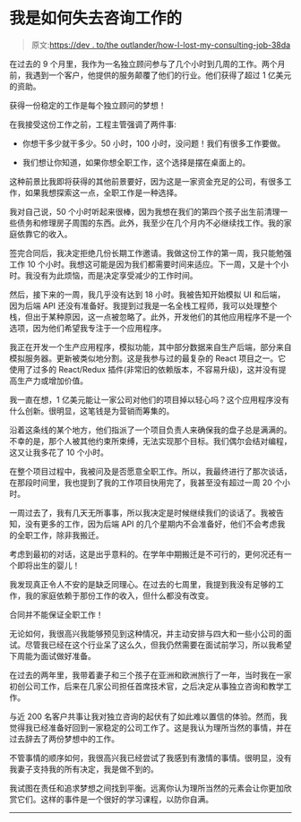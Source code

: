 # 我是如何失去咨询工作的

> 原文:[https://dev . to/the outlander/how-I-lost-my-consulting-job-38da](https://dev.to/theoutlander/how-i-lost-my-consulting-job-38da)

在过去的 9 个月里，我作为一名独立顾问参与了几个小时到几周的工作。两个月前，我遇到一个客户，他提供的服务颠覆了他们的行业。他们获得了超过 1 亿美元的资助。

获得一份稳定的工作是每个独立顾问的梦想！

在我接受这份工作之前，工程主管强调了两件事:

*   你想干多少就干多少。50 小时，100 小时，没问题！我们有很多工作要做。

*   我们想让你知道，如果你想全职工作，这个选择是摆在桌面上的。

这种前景比我即将获得的其他前景要好，因为这是一家资金充足的公司，有很多工作，如果我想探索这一点，全职工作是一种选择。

我对自己说，50 个小时听起来很棒，因为我想在我们的第四个孩子出生前清理一些债务和修理房子周围的东西。此外，我至少在几个月内不必继续找工作。我的家庭依靠它的收入。

签完合同后，我决定拒绝几份长期工作邀请。我做这份工作的第一周，我只能勉强工作 10 个小时。我想这可能是因为我们都需要时间来适应。下一周，又是十个小时。我没有为此烦恼，而是决定享受减少的工作时间。

然后，接下来的一周，我几乎没有达到 18 小时。我被告知开始模拟 UI 和后端，因为后端 API 还没有准备好。我提到过我是一名全栈工程师，我可以处理整个栈，但出于某种原因，这一点被忽略了。此外，开发他们的其他应用程序不是一个选项，因为他们希望我专注于一个应用程序。

我正在开发一个生产应用程序，模拟功能，其中部分数据来自生产后端，部分来自模拟服务器。更新被类似地分割。这是我参与过的最复杂的 React 项目之一。它使用了过多的 React/Redux 插件(非常旧的依赖版本，不容易升级)，这并没有提高生产力或增加价值。

我一直在想，1 亿美元能让一家公司对他们的项目掉以轻心吗？这个应用程序没有什么创新。很明显，这笔钱是为营销而筹集的。

沿着这条线的某个地方，他们指派了一个项目负责人来确保我的盘子总是满满的。不幸的是，那个人被其他约束所束缚，无法实现那个目标。我们偶尔会结对编程，这又让我多花了 10 个小时。

在整个项目过程中，我被问及是否愿意全职工作。所以，我最终进行了那次谈话，在那段时间里，我也提到了我的工作项目快用完了，我甚至没有超过一周 20 个小时。

一周过去了，我有几天无所事事，所以我决定是时候继续我们的谈话了。我被告知，没有更多的工作，因为后端 API 的几个星期内不会准备好，他们不会考虑我的全职工作，除非我搬迁。

考虑到最初的对话，这是出乎意料的。在学年中期搬迁是不可行的，更何况还有一个即将出生的婴儿！

我发现真正令人不安的是缺乏同理心。在过去的七周里，我提到我没有足够的工作，我的家庭依赖于那份工作的收入，但什么都没有改变。

合同并不能保证全职工作！

无论如何，我很高兴我能够预见到这种情况，并主动安排与四大和一些小公司的面试。尽管我已经在这个行业呆了这么久，但我仍然需要在面试前学习，所以我希望下周能为面试做好准备。

在过去的两年里，我带着妻子和三个孩子在亚洲和欧洲旅行了一年，当时我在一家初创公司工作，后来在几家公司担任首席技术官，之后决定从事独立咨询和教学工作。

与近 200 名客户共事让我对独立咨询的起伏有了如此难以置信的体验。然而，我觉得我已经准备好回到一家稳定的公司工作了。这是我认为理所当然的事情，并在过去辞去了两份梦想中的工作。

不管事情的顺序如何，我很高兴我已经尝试了我感到有激情的事情。很明显，没有我妻子支持我的所有决定，我是做不到的。

我试图在责任和追求梦想之间找到平衡。远离你认为理所当然的元素会让你更加欣赏它们。这样的事件是一个很好的学习课程，以防你自满。

* * *